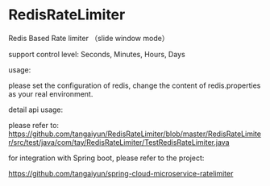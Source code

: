 # RedisRateLimiter

Redis Based Rate limiter （slide window mode）

support control level: Seconds, Minutes,  Hours,  Days

usage:

please set the configuration of redis, change the content of redis.properties as your real environment.


detail api usage:

please refer to: https://github.com/tangaiyun/RedisRateLimiter/blob/master/RedisRateLimiter/src/test/java/com/tay/RedisRateLimiter/TestRedisRateLimiter.java

for integration with Spring boot, please refer to the project:

https://github.com/tangaiyun/spring-cloud-microservice-ratelimiter
